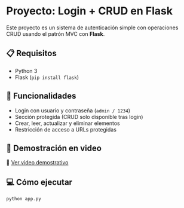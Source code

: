 # Proyecto: Login + CRUD en Flask

Este proyecto es un sistema de autenticación simple con operaciones CRUD usando el patrón MVC con **Flask**.

## 📋 Requisitos
- Python 3
- Flask (`pip install flask`)

## 🚀 Funcionalidades
- Login con usuario y contraseña (`admin / 1234`)
- Sección protegida (CRUD solo disponible tras login)
- Crear, leer, actualizar y eliminar elementos
- Restricción de acceso a URLs protegidas

## 🎥 Demostración en video
🔗 [Ver video demostrativo]()

## 💻 Cómo ejecutar
```bash
python app.py

